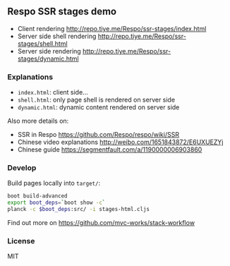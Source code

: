 
Respo SSR stages demo
----

* Client rendering http://repo.tiye.me/Respo/ssr-stages/index.html
* Server side shell rendering http://repo.tiye.me/Respo/ssr-stages/shell.html
* Server side rendering http://repo.tiye.me/Respo/ssr-stages/dynamic.html

### Explanations

* `index.html`: client side...
* `shell.html`: only page shell is rendered on server side
* `dynamic.html`: dynamic content rendered on server side

Also more details on:

* SSR in Respo https://github.com/Respo/respo/wiki/SSR
* Chinese video explanations http://weibo.com/1651843872/E6UXUEZYj
* Chinese guide https://segmentfault.com/a/1190000006903860

### Develop

Build pages locally into `target/`:

```bash
boot build-advanced
export boot_deps=`boot show -c`
planck -c $boot_deps:src/ -i stages-html.cljs
```

Find out more on https://github.com/mvc-works/stack-workflow

### License

MIT
